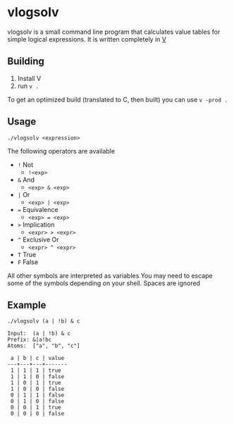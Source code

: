 # vlogsolv

vlogsolv is a small command line program that calculates value tables for simple logical expressions.
It is written completely in [V](https://github.com/vlang/v)

## Building

1. Install V
2. run `v .`

To get an optimized build (translated to C, then built) you can use `v -prod .`

## Usage

`./vlogsolv <expression>`

The following operators are available

- `!` Not
	- `!<exp>`
- `&` And
	- `<exp> & <exp>`
- `|` Or
	- `<exp> | <exp>`
- `=` Equivalence
	- `<exp> = <exp>`
- `>` Implication
	- `<expr> > <expr>`
- `^` Exclusive Or
	- `<expr> ^ <expr>`
- `T` True
- `F` False

All other symbols are interpreted as variables
You may need to escape some of the symbols depending on your shell. Spaces are ignored

## Example
`./vlogsolv (a | !b) & c`

```
Input:	(a | !b) & c
Prefix:	&|a!bc
Atoms:	["a", "b", "c"]

 a | b | c | value
---+---+---+-------
 1 | 1 | 1 | true
 1 | 1 | 0 | false
 1 | 0 | 1 | true
 1 | 0 | 0 | false
 0 | 1 | 1 | false
 0 | 1 | 0 | false
 0 | 0 | 1 | true
 0 | 0 | 0 | false
```
